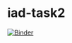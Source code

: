 # iad-task2
[![Binder](https://mybinder.org/badge_logo.svg)](https://mybinder.org/v2/gh/osheeat/iad-task2/HEAD)
